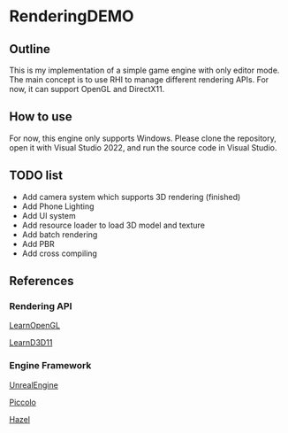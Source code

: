 # RenderingDEMO

## Outline
This is my implementation of a simple game engine with only editor mode. The main concept is to use RHI to manage different rendering APIs. For now, it can support OpenGL and DirectX11.

## How to use
For now, this engine only supports Windows. Please clone the repository, open it with Visual Studio 2022, and run the source code in Visual Studio.

## TODO list
- Add camera system which supports 3D rendering (finished)
- Add Phone Lighting
- Add UI system
- Add resource loader to load 3D model and texture
- Add batch rendering
- Add PBR
- Add cross compiling

## References

### Rendering API
[LearnOpenGL](https://learnopengl.com/Getting-started/OpenGL)

[LearnD3D11](https://graphicsprogramming.github.io/learnd3d11/1-introduction/1-1-getting-started/1-1-0-overview/)

### Engine Framework
[UnrealEngine](https://github.com/folgerwang/UnrealEngine)

[Piccolo](https://github.com/BoomingTech/Piccolo)

[Hazel](https://github.com/TheCherno/Hazel)